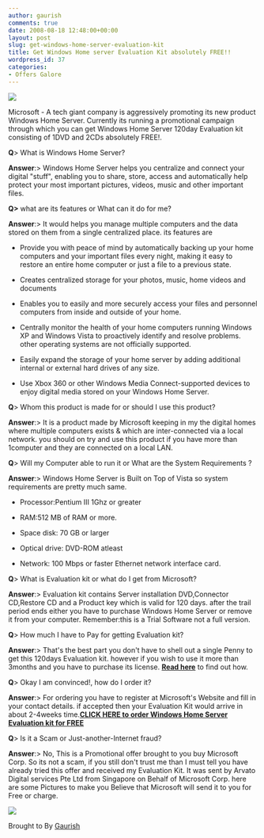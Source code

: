 ```yaml
---
author: gaurish
comments: true
date: 2008-08-18 12:48:00+00:00
layout: post
slug: get-windows-home-server-evaluation-kit
title: Get Windows Home server Evaluation Kit absolutely FREE!!
wordpress_id: 37
categories:
- Offers Galore
---
```


[![](http://3.bp.blogspot.com/_wMAC6frBFdw/SKlp0t9xnGI/AAAAAAAAAPM/g__ajJnfJrY/s200-R/whs-logo.jpg)](http://3.bp.blogspot.com/_wMAC6frBFdw/SKlp0t9xnGI/AAAAAAAAAPM/9hyG4iEWLyk/s1600-h/whs-logo.jpg)

  

Microsoft - A tech giant company is aggressively promoting its new product Windows Home Server. Currently its running a promotional campaign through which you can get Windows Home Server 120day Evaluation kit consisting of 1DVD and 2CDs absolutely FREE!.  

  

**Q**> What is Windows Home Server?  

**Answer**:> Windows Home Server helps you centralize and connect your digital "stuff", enabling you to share, store, access and automatically help protect your most important pictures, videos, music and other important files.  

  

**Q>** what are its features or What can it do for me?  

**Answer**:> It would helps you manage multiple computers and the data stored on them from a single centralized place. its features are  



  * Provide you with peace of mind by automatically backing up your home computers and your important files every night, making it easy to restore an entire home computer or just a file to a previous state.


  * Creates centralized storage for your photos, music, home videos and documents


  * Enables you to easily and more securely access your files and personnel computers from inside and outside of your home.


  * Centrally monitor the health of your home computers running Windows XP and Windows Vista to proactively identify and resolve problems. other operating systems are not officially supported.


  * Easily expand the storage of your home server by adding additional internal or external hard drives of any size.


  * Use Xbox 360 or other Windows Media Connect-supported devices to enjoy digital media stored on your Windows Home Server.

**Q**> Whom this product is made for or should I use this product?  

**Answer**:> It is a product made by Microsoft keeping in my the digital homes where multiple computers exists & which are inter-connected via a local network. you should on try and use this product if you have more than 1computer and they are connected on a local LAN.  

  

**Q**> Will my Computer able to run it or What are the System Requirements ?  

**Answer**:> Windows Home Server is Built on Top of Vista so system requirements are pretty much same.  



  * Processor:Pentium III 1Ghz or greater


  * RAM:512 MB of RAM or more.


  * Space disk: 70 GB or larger


  * Optical drive: DVD-ROM atleast


  * Network: 100 Mbps or faster Ethernet network interface card.

**Q**> What is Evaluation kit or what do I get from Microsoft?  

**Answer**:> Evaluation kit contains Server installation DVD,Connector CD,Restore CD and a Product key which is valid for 120 days. after the trail period ends either you have to purchase Windows Home Server or remove it from your computer. Remember:this is a Trial Software not a full version.  

  

**Q**> How much I have to Pay for getting Evaluation kit?  

**Answer**:> That's the best part you don't have to shell out a single Penny to get this 120days Evaluation kit. however if you wish to use it more than 3months and you have to purchase its license. [**Read here**](http://www.microsoft.com/windowshomeserver) to find out how.  

  

**Q**> Okay I am convinced!, how do I order it?  

**Answer**:> For ordering you have to register at Microsoft's Website and fill in your contact details. if accepted then your Evaluation Kit would arrive in about 2-4weeks time.[**CLICK HERE to order Windows Home Server Evaluation kit for FREE**](http://www.microsoft.com/windows/products/winfamily/windowshomeserver/countries.mspx)  

  

**Q**> Is it a Scam or Just-another-Internet fraud?  

**Answer**:> No, This is a Promotional offer brought to you buy Microsoft Corp. So its not a scam, if you still don't trust me than I must tell you have already tried this offer and received my Evaluation Kit. It was sent by Arvato Digital services Pte Ltd from Singapore on Behalf of Microsoft Corp. here are some Pictures to make you Believe that Microsoft will send it to you for Free or charge.  



[![](http://4.bp.blogspot.com/_wMAC6frBFdw/SKltPFC4wyI/AAAAAAAAAPc/9ASBK9LKclg/s320-R/Picture+003.jpg)](http://4.bp.blogspot.com/_wMAC6frBFdw/SKltPFC4wyI/AAAAAAAAAPc/qUiCre2cgig/s1600-h/Picture+003.jpg)

  

  

  

Brought to By [Gaurish](http://www.gaurishsharma.com/)
